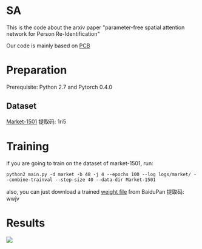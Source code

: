 # SA
This is the code about the arxiv paper "parameter-free spatial attention network for Person Re-Identification"

Our code is mainly based on [PCB](https://github.com/syfafterzy/PCB_RPP_for_reID)

# Preparation
Prerequisite: Python 2.7 and Pytorch 0.4.0
## Dataset
[Market-1501](https://pan.baidu.com/s/1qlCJEdEY7UueGL-VdhH6xw)  提取码: 1ri5
  
# Training
if you are going to train on the dataset of market-1501, run:

```
python2 main.py -d market -b 48 -j 4 --epochs 100 --log logs/market/ --combine-trainval --step-size 40 --data-dir Market-1501
```
also, you can just download a trained [weight file](https://pan.baidu.com/s/1mQkjrJMa1KQmaHax1kAjsw) from BaiduPan 提取码: wwjv

# Results
![](https://github.com/schizop/SA/results/six_person.jpg) 
